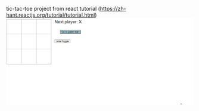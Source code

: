 tic-tac-toe project from react tutorial (https://zh-hant.reactjs.org/tutorial/tutorial.html)
![image](https://github.com/DeltaLF/tic-tac-toe_practice/blob/master/demo.gif)

